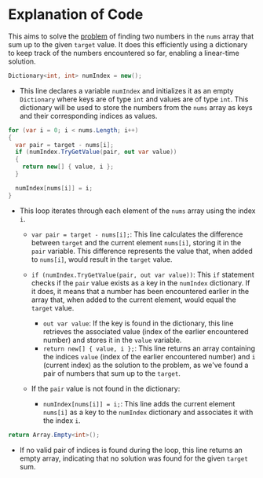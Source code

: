 # Explanation of Code

This aims to solve the [problem](https://leetcode.com/problems/two-sum/) of finding two numbers in the `nums` array that sum up to the given `target` value. It does this efficiently using a dictionary to keep track of the numbers encountered so far, enabling a linear-time solution.

```csharp
Dictionary<int, int> numIndex = new();
```

- This line declares a variable `numIndex` and initializes it as an empty `Dictionary` where keys are of type `int` and values are of type `int`. This dictionary will be used to store the numbers from the `nums` array as keys and their corresponding indices as values.

```csharp
for (var i = 0; i < nums.Length; i++)
{
  var pair = target - nums[i];
  if (numIndex.TryGetValue(pair, out var value))
  {
    return new[] { value, i };
  }

  numIndex[nums[i]] = i;
}
```

- This loop iterates through each element of the `nums` array using the index `i`.
    - `var pair = target - nums[i];`: This line calculates the difference between `target` and the current element `nums[i]`, storing it in the `pair` variable. This difference represents the value that, when added to `nums[i]`, would result in the `target` value.
    - `if (numIndex.TryGetValue(pair, out var value))`: This `if` statement checks if the `pair` value exists as a key in the `numIndex` dictionary. If it does, it means that a number has been encountered earlier in the array that, when added to the current element, would equal the `target` value.
        - `out var value`: If the key is found in the dictionary, this line retrieves the associated value (index of the earlier encountered number) and stores it in the `value` variable.
        - `return new[] { value, i };`: This line returns an array containing the indices `value` (index of the earlier encountered number) and `i` (current index) as the solution to the problem, as we've found a pair of numbers that sum up to the `target`.

    - If the `pair` value is not found in the dictionary:
        - `numIndex[nums[i]] = i;`: This line adds the current element `nums[i]` as a key to the `numIndex` dictionary and associates it with the index `i`.

```csharp
return Array.Empty<int>();
```

- If no valid pair of indices is found during the loop, this line returns an empty array, indicating that no solution was found for the given `target` sum.

